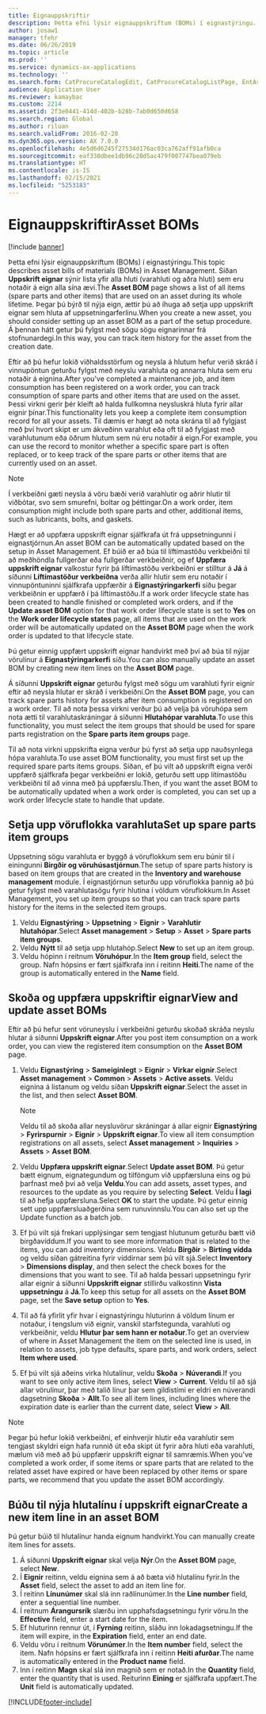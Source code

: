 ```yaml
---
title: Eignauppskriftir
description: Þetta efni lýsir eignauppskriftum (BOMs) í eignastýringu.
author: josaw1
manager: tfehr
ms.date: 06/26/2019
ms.topic: article
ms.prod: ''
ms.service: dynamics-ax-applications
ms.technology: ''
ms.search.form: CatProcureCatalogEdit, CatProcureCatalogListPage, EntAssetStandardSparePartsItemGroup, EntAssetObjectBOM
audience: Application User
ms.reviewer: kamaybac
ms.custom: 2214
ms.assetid: 2f3e0441-414d-402b-b28b-7ab0d650d658
ms.search.region: Global
ms.author: riluan
ms.search.validFrom: 2016-02-28
ms.dyn365.ops.version: AX 7.0.0
ms.openlocfilehash: 4e5d6d6245f27534d176ac03ca762aff91afb0ca
ms.sourcegitcommit: eaf330dbee1db96c20d5ac479f007747bea079eb
ms.translationtype: HT
ms.contentlocale: is-IS
ms.lasthandoff: 02/15/2021
ms.locfileid: "5253183"
---
```

# <a name="asset-boms"></a><span data-ttu-id="0b9f8-103">Eignauppskriftir</span><span class="sxs-lookup"><span data-stu-id="0b9f8-103">Asset BOMs</span></span>

[!include [banner](../../includes/banner.md)]

 

<span data-ttu-id="0b9f8-104">Þetta efni lýsir eignauppskriftum (BOMs) í eignastýringu.</span><span class="sxs-lookup"><span data-stu-id="0b9f8-104">This topic describes asset bills of materials (BOMs) in Asset Management.</span></span> <span data-ttu-id="0b9f8-105">Síðan **Uppskrift eignar** sýnir lista yfir alla hluti (varahluti og aðra hluti) sem eru notaðir á eign alla sína ævi.</span><span class="sxs-lookup"><span data-stu-id="0b9f8-105">The **Asset BOM** page shows a list of all items (spare parts and other items) that are used on an asset during its whole lifetime.</span></span> <span data-ttu-id="0b9f8-106">Þegar þú býrð til nýja eign, ættir þú að íhuga að setja upp uppskrift eignar sem hluta af uppsetningarferlinu.</span><span class="sxs-lookup"><span data-stu-id="0b9f8-106">When you create a new asset, you should consider setting up an asset BOM as a part of the setup procedure.</span></span> <span data-ttu-id="0b9f8-107">Á þennan hátt getur þú fylgst með sögu sögu eignarinnar frá stofnunardegi.</span><span class="sxs-lookup"><span data-stu-id="0b9f8-107">In this way, you can track item history for the asset from the creation date.</span></span>

<span data-ttu-id="0b9f8-108">Eftir að þú hefur lokið viðhaldsstörfum og neysla á hlutum hefur verið skráð í vinnupöntun geturðu fylgst með neyslu varahluta og annarra hluta sem eru notaðir á eignina.</span><span class="sxs-lookup"><span data-stu-id="0b9f8-108">After you've completed a maintenance job, and item consumption has been registered on a work order, you can track consumption of spare parts and other items that are used on the asset.</span></span> <span data-ttu-id="0b9f8-109">Þessi virkni gerir þér kleift að halda fullkomna neysluskrá hluta fyrir allar eignir þínar.</span><span class="sxs-lookup"><span data-stu-id="0b9f8-109">This functionality lets you keep a complete item consumption record for all your assets.</span></span> <span data-ttu-id="0b9f8-110">Til dæmis er hægt að nota skrána til að fylgjast með því hvort skipt er um ákveðinn varahlut eða oft til að fylgjast með varahlutunum eða öðrum hlutum sem nú eru notaðir á eign.</span><span class="sxs-lookup"><span data-stu-id="0b9f8-110">For example, you can use the record to monitor whether a specific spare part is often replaced, or to keep track of the spare parts or other items that are currently used on an asset.</span></span>

> [!NOTE]
> <span data-ttu-id="0b9f8-111">Í verkbeiðni gæti neysla á vöru bæði verið varahlutir og aðrir hlutir til viðbótar, svo sem smurefni, boltar og þéttingar.</span><span class="sxs-lookup"><span data-stu-id="0b9f8-111">On a work order, item consumption might include both spare parts and other, additional items, such as lubricants, bolts, and gaskets.</span></span>

<span data-ttu-id="0b9f8-112">Hægt er að uppfæra uppskrift eignar sjálfkrafa út frá uppsetningunni í eignastjórnun.</span><span class="sxs-lookup"><span data-stu-id="0b9f8-112">An asset BOM can be automatically updated based on the setup in Asset Management.</span></span> <span data-ttu-id="0b9f8-113">Ef búið er að búa til líftímastöðu verkbeiðni til að meðhöndla fullgerðar eða fullgerðar verkbeiðnir, og ef **Uppfæra uppskrift eignar** valkostur fyrir þá líftímastöðu verkbeiðni er stilltur á **Já** á síðunni **Líftímastöður verkbeiðna** verða allir hlutir sem eru notaðir í vinnupöntuninni sjálfkrafa uppfærðir á **Eignastýringarkerfi** síðu þegar verkbeiðnin er uppfærð í þá líftímastöðu.</span><span class="sxs-lookup"><span data-stu-id="0b9f8-113">If a work order lifecycle state has been created to handle finished or completed work orders, and if the **Update asset BOM** option for that work order lifecycle state is set to **Yes** on the **Work order lifecycle states** page, all items that are used on the work order will be automatically updated on the **Asset BOM** page when the work order is updated to that lifecycle state.</span></span> 


<span data-ttu-id="0b9f8-114">Þú getur einnig uppfært uppskrift eignar handvirkt með því að búa til nýjar vörulínur á **Eignastýringarkerfi** síðu.</span><span class="sxs-lookup"><span data-stu-id="0b9f8-114">You can also manually update an asset BOM by creating new item lines on the **Asset BOM** page.</span></span>

<span data-ttu-id="0b9f8-115">Á síðunni **Uppskrift eignar** geturðu fylgst með sögu um varahluti fyrir eignir eftir að neysla hlutar er skráð í verkbeiðni.</span><span class="sxs-lookup"><span data-stu-id="0b9f8-115">On the **Asset BOM** page, you can track spare parts history for assets after item consumption is registered on a work order.</span></span> <span data-ttu-id="0b9f8-116">Til að nota þessa virkni verður þú að velja þá vöruhópa sem nota ætti til varahlutaskráningar á síðunni **Hlutahópar varahluta**.</span><span class="sxs-lookup"><span data-stu-id="0b9f8-116">To use this functionality, you must select the item groups that should be used for spare parts registration on the **Spare parts item groups** page.</span></span>

<span data-ttu-id="0b9f8-117">Til að nota virkni uppskrifta eigna verður þú fyrst að setja upp nauðsynlega hópa varahluta.</span><span class="sxs-lookup"><span data-stu-id="0b9f8-117">To use asset BOM functionality, you must first set up the required spare parts items groups.</span></span> <span data-ttu-id="0b9f8-118">Síðan, ef þú vilt að uppskrift eigna verði uppfærð sjálfkrafa þegar verkbeiðni er lokið, geturðu sett upp lítímastöðu verkbeiðni til að vinna með þá uppfærslu.</span><span class="sxs-lookup"><span data-stu-id="0b9f8-118">Then, if you want the asset BOM to be automatically updated when a work order is completed, you can set up a work order lifecycle state to handle that update.</span></span> 


## <a name="set-up-spare-parts-item-groups"></a><span data-ttu-id="0b9f8-119">Setja upp vöruflokka varahluta</span><span class="sxs-lookup"><span data-stu-id="0b9f8-119">Set up spare parts item groups</span></span>

<span data-ttu-id="0b9f8-120">Uppsetning sögu varahluta er byggð á vöruflokkum sem eru búnir til í einingunni **Birgðir og vöruhúsastjórnun**.</span><span class="sxs-lookup"><span data-stu-id="0b9f8-120">The setup of spare parts history is based on item groups that are created in the **Inventory and warehouse management** module.</span></span> <span data-ttu-id="0b9f8-121">Í eignastjórnun seturðu upp vöruflokka þannig að þú getur fylgst með varahlutasögu fyrir hlutina í völdum vöruflokkum.</span><span class="sxs-lookup"><span data-stu-id="0b9f8-121">In Asset Management, you set up item groups so that you can track spare parts history for the items in the selected item groups.</span></span>

1. <span data-ttu-id="0b9f8-122">Veldu **Eignastýring** \> **Uppsetning** \> **Eignir** \> **Varahlutir hlutahópar**.</span><span class="sxs-lookup"><span data-stu-id="0b9f8-122">Select **Asset management** \> **Setup** \> **Asset** \> **Spare parts item groups**.</span></span>
2. <span data-ttu-id="0b9f8-123">Veldu **Nýtt** til að setja upp hlutahóp.</span><span class="sxs-lookup"><span data-stu-id="0b9f8-123">Select **New** to set up an item group.</span></span>
3. <span data-ttu-id="0b9f8-124">Veldu hópinn í reitnum **Vöruhópur**.</span><span class="sxs-lookup"><span data-stu-id="0b9f8-124">In the **Item group** field, select the group.</span></span> <span data-ttu-id="0b9f8-125">Nafn hópsins er fært sjálfkrafa inn í reitinn **Heiti**.</span><span class="sxs-lookup"><span data-stu-id="0b9f8-125">The name of the group is automatically entered in the **Name** field.</span></span>

## <a name="view-and-update-asset-boms"></a><span data-ttu-id="0b9f8-126">Skoða og uppfæra uppskriftir eignar</span><span class="sxs-lookup"><span data-stu-id="0b9f8-126">View and update asset BOMs</span></span>

<span data-ttu-id="0b9f8-127">Eftir að þú hefur sent vöruneyslu í verkbeiðni geturðu skoðað skráða neyslu hlutar á síðunni **Uppskrift eignar**.</span><span class="sxs-lookup"><span data-stu-id="0b9f8-127">After you post item consumption on a work order, you can view the registered item consumption on the **Asset BOM** page.</span></span>

1. <span data-ttu-id="0b9f8-128">Veldu **Eignastýring** \> **Sameiginlegt** \> **Eignir** \> **Virkar eignir**.</span><span class="sxs-lookup"><span data-stu-id="0b9f8-128">Select **Asset management** \> **Common** \> **Assets** \> **Active assets**.</span></span> <span data-ttu-id="0b9f8-129">Veldu eignina á listanum og veldu síðan **Uppskrift eignar**.</span><span class="sxs-lookup"><span data-stu-id="0b9f8-129">Select the asset in the list, and then select **Asset BOM**.</span></span>

    > [!NOTE]
    > <span data-ttu-id="0b9f8-130">Veldu til að skoða allar neysluvörur skráningar á allar eignir **Eignastýring** \> **Fyrirspurnir** \> **Eignir** \> **Uppskrift eignar**.</span><span class="sxs-lookup"><span data-stu-id="0b9f8-130">To view all item consumption registrations on all assets, select **Asset management** \> **Inquiries** \> **Assets** \> **Asset BOM**.</span></span>

2. <span data-ttu-id="0b9f8-131">Veldu **Uppfæra uppskrift eignar**.</span><span class="sxs-lookup"><span data-stu-id="0b9f8-131">Select **Update asset BOM**.</span></span> <span data-ttu-id="0b9f8-132">Þú getur bætt eignum, eignategundum og tilföngum við uppfærsluna eins og þú þarfnast með því að velja **Veldu**.</span><span class="sxs-lookup"><span data-stu-id="0b9f8-132">You can add assets, asset types, and resources to the update as you require by selecting **Select**.</span></span> <span data-ttu-id="0b9f8-133">Veldu **Í lagi** til að hefja uppfærsluna.</span><span class="sxs-lookup"><span data-stu-id="0b9f8-133">Select **OK** to start the update.</span></span> <span data-ttu-id="0b9f8-134">Þú getur einnig sett upp uppfærsluaðgerðina sem runuvinnslu.</span><span class="sxs-lookup"><span data-stu-id="0b9f8-134">You can also set up the Update function as a batch job.</span></span>
3. <span data-ttu-id="0b9f8-135">Ef þú vilt sjá frekari upplýsingar sem tengjast hlutunum geturðu bætt við birgðavíddum.</span><span class="sxs-lookup"><span data-stu-id="0b9f8-135">If you want to see more information that is related to the items, you can add inventory dimensions.</span></span> <span data-ttu-id="0b9f8-136">Veldu **Birgðir** \> **Birting vídda** og veldu síðan gátreitina fyrir víddirnar sem þú vilt sjá.</span><span class="sxs-lookup"><span data-stu-id="0b9f8-136">Select **Inventory** \> **Dimensions display**, and then select the check boxes for the dimensions that you want to see.</span></span> <span data-ttu-id="0b9f8-137">Til að halda þessari uppsetningu fyrir allar eignir á síðunni **Uppskrift eignar** stillirðu valkostinn **Vista uppsetningu** á **Já**.</span><span class="sxs-lookup"><span data-stu-id="0b9f8-137">To keep this setup for all assets on the **Asset BOM** page, set the **Save setup** option to **Yes**.</span></span>
4. <span data-ttu-id="0b9f8-138">Til að fá yfirlit yfir hvar í eignastýringu hluturinn á völdum línum er notaður, í tengslum við eignir, vanskil starfstegunda, varahluti og verkbeiðnir, veldu **Hlutur þar sem hann er notaður**.</span><span class="sxs-lookup"><span data-stu-id="0b9f8-138">To get an overview of where in Asset Management the item on the selected line is used, in relation to assets, job type defaults, spare parts, and work orders, select **Item where used**.</span></span> 
5. <span data-ttu-id="0b9f8-139">Ef þú vilt sjá aðeins virka hlutalínur, veldu **Skoða** \> **Núverandi**.</span><span class="sxs-lookup"><span data-stu-id="0b9f8-139">If you want to see only active item lines, select **View** \> **Current**.</span></span> <span data-ttu-id="0b9f8-140">Veldu til að sjá allar vörulínur, þar með talið línur þar sem gildistími er eldri en núverandi dagsetning **Skoða** \> **Allt**.</span><span class="sxs-lookup"><span data-stu-id="0b9f8-140">To see all item lines, including lines where the expiration date is earlier than the current date, select **View** \> **All**.</span></span>

> [!NOTE]
> <span data-ttu-id="0b9f8-141">Þegar þú hefur lokið verkbeiðni, ef einhverjir hlutir eða varahlutir sem tengjast skyldri eign hafa runnið út eða skipt út fyrir aðra hluti eða varahluti, mælum við með að þú uppfærir uppskrift eignar til samræmis.</span><span class="sxs-lookup"><span data-stu-id="0b9f8-141">When you've completed a work order, if some items or spare parts that are related to the related asset have expired or have been replaced by other items or spare parts, we recommend that you update the asset BOM accordingly.</span></span>

## <a name="create-a-new-item-line-in-an-asset-bom"></a><span data-ttu-id="0b9f8-142">Búðu til nýja hlutalínu í uppskrift eignar</span><span class="sxs-lookup"><span data-stu-id="0b9f8-142">Create a new item line in an asset BOM</span></span>

<span data-ttu-id="0b9f8-143">Þú getur búið til hlutalínur handa eignum handvirkt.</span><span class="sxs-lookup"><span data-stu-id="0b9f8-143">You can manually create item lines for assets.</span></span>

1. <span data-ttu-id="0b9f8-144">Á síðunni **Uppskrift eignar** skal velja **Nýr**.</span><span class="sxs-lookup"><span data-stu-id="0b9f8-144">On the **Asset BOM** page, select **New**.</span></span>
2. <span data-ttu-id="0b9f8-145">Í **Eignir** reitinn, veldu eignina sem á að bæta við hlutalínu fyrir.</span><span class="sxs-lookup"><span data-stu-id="0b9f8-145">In the **Asset** field, select the asset to add an item line for.</span></span>
3. <span data-ttu-id="0b9f8-146">Í reitinn **Línunúmer** skal slá inn raðlínunúmer.</span><span class="sxs-lookup"><span data-stu-id="0b9f8-146">In the **Line number** field, enter a sequential line number.</span></span>
4. <span data-ttu-id="0b9f8-147">Í reitnum **Árangursrík** slærðu inn upphafsdagsetningu fyrir vöru.</span><span class="sxs-lookup"><span data-stu-id="0b9f8-147">In the **Effective** field, enter a start date for the item.</span></span>
5. <span data-ttu-id="0b9f8-148">Ef hluturinn rennur út, í **Fyrning** reitinn, sláðu inn lokadagsetningu.</span><span class="sxs-lookup"><span data-stu-id="0b9f8-148">If the item will expire, in the **Expiration** field, enter an end date.</span></span>
6. <span data-ttu-id="0b9f8-149">Veldu vöru í reitnum **Vörunúmer**.</span><span class="sxs-lookup"><span data-stu-id="0b9f8-149">In the **Item number** field, select the item.</span></span> <span data-ttu-id="0b9f8-150">Nafn hópsins er fært sjálfkrafa inn í reitinn **Heiti afurðar**.</span><span class="sxs-lookup"><span data-stu-id="0b9f8-150">The name is automatically entered in the **Product name** field.</span></span>
7. <span data-ttu-id="0b9f8-151">Inn í reitinn **Magn** skal slá inn magnið sem er notað.</span><span class="sxs-lookup"><span data-stu-id="0b9f8-151">In the **Quantity** field, enter the quantity that is used.</span></span> <span data-ttu-id="0b9f8-152">Reiturinn **Eining** er sjálfkrafa uppfært.</span><span class="sxs-lookup"><span data-stu-id="0b9f8-152">The **Unit** field is automatically updated.</span></span>


[!INCLUDE[footer-include](../../../includes/footer-banner.md)]